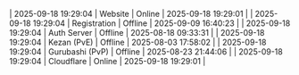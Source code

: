 | 2025-09-18 19:29:04 | Website | Online | 2025-09-18 19:29:01 |
| 2025-09-18 19:29:04 | Registration | Offline | 2025-09-09 16:40:23 |
| 2025-09-18 19:29:04 | Auth Server | Offline | 2025-08-18 09:33:31 |
| 2025-09-18 19:29:04 | Kezan (PvE) | Offline | 2025-08-03 17:58:02 |
| 2025-09-18 19:29:04 | Gurubashi (PvP) | Offline | 2025-08-23 21:44:06 |
| 2025-09-18 19:29:04 | Cloudflare | Online | 2025-09-18 19:29:01 |
